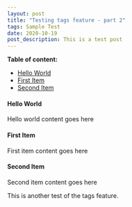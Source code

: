 ```yaml
---
layout: post
title: "Testing tags feature - part 2"
tags: Sample Test
date: 2020-10-19
post_description: This is a test post
---
```


**Table of content:**
- [Hello World](#item-one)
- [First Item](#item-two)
- [Second Item](#item-three)

<!-- headings -->
<a id="item-one"></a>
#### Hello World
Hello world content goes here

<a id="item-two"></a>
#### First Item
First item content goes here

<a id="item-three"></a>
#### Second Item
Second item content goes here


This is another test of the tags feature.
